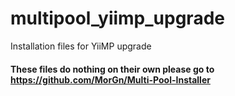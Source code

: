 # multipool_yiimp_upgrade
Installation files for YiiMP upgrade

#### These files do nothing on their own please go to https://github.com/MorGn/Multi-Pool-Installer
